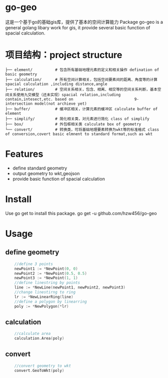 go-geo
=========
这是一个基于go的基础gis库，提供了基本的空间计算能力
Package go-geo is a general golang libary work for gis, it provide several basic function of spacial calculation.

# 项目结构：project structure #
```
├── element/          # 包含所有基础地理元素的定义和相关操作 defination of basic geometry
├── calculation/      # 所有空间计算相关，包括空间要素间的距离、角度等的计算 spacial calculation ,including distance,angle
├── relation/         # 空间关系相关，包含、相离、相交等的空间关系判断，基本空间关系使用九交模型（还未实现）spacial relation,including contain,intesect,etc. based on                           9-intersection model(not archieve yet)
├── buffer/           # 缓冲区相关，计算元素的缓冲区 calculate buffer of element
├── simplify/         # 简化相关类，对元素进行简化 class of simplify
├── box/              # 外包框相关类 calculate box of geometry
└── convert/          # 转换类，可将基础地理要素转换为wkt等的标准格式 class of conversion,covert basic elmnent to standard format,such as wkt
```

# Features #
* define standard geometry
* output geometry to wkt,geojson
* provide basic function of spacial calculation

# Install #
Use go get to install this package.
go get -u github.com/hzw456/go-geo

# Usage #

## define geometry ##
```go
    //define 3 points 
	newPoint1 := *NewPoint(0, 0)
	newPoint2 := *NewPoint(0.5, 0.5)
	newPoint3 := *NewPoint(1, 1)
    //define linestring by points
	line := *NewLine(newPoint1, newPoint2, newPoint3)
    //change linestirng to ring
    lr := *NewLinearRing(line)
    //define a polygon by linearring
    poly := *NewPolygon(*lr)
```    

## calculation ##
```go
    //calculate area
    calculation.Area(poly)
```   
## convert ##
```go
    //convert geometry to wkt
    convert.GeoToWkt(poly)
``` 